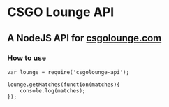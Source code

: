 # CSGO Lounge API
## A NodeJS API for [csgolounge.com](http://csgolounge.com)

### How to use 
```
var lounge = require('csgolounge-api');

lounge.getMatches(function(matches){
    console.log(matches);
});
```